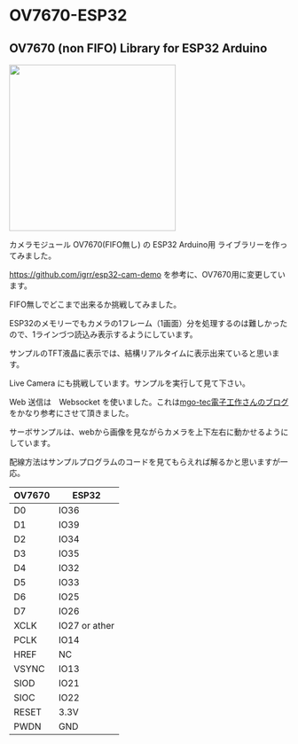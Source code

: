 # OV7670-ESP32
## OV7670 (non FIFO) Library for ESP32 Arduino

<img src="https://user-images.githubusercontent.com/29562647/27361020-a03662d2-565f-11e7-810f-891ff1fdd118.jpg" width="300px">

カメラモジュール OV7670(FIFO無し) の ESP32 Arduino用 ライブラリーを作ってみました。

https://github.com/igrr/esp32-cam-demo を参考に、OV7670用に変更しています。

FIFO無しでどこまで出来るか挑戦してみました。

ESP32のメモリーでもカメラの1フレーム（1画面）分を処理するのは難しかったので、1ラインづつ読込み表示するようにしています。

サンプルのTFT液晶に表示では、結構リアルタイムに表示出来ていると思います。

Live Camera にも挑戦しています。サンプルを実行して見て下さい。

Web 送信は　Websocket を使いました。これは[mgo-tec電子工作さんのブログ](https://www.mgo-tec.com/blog-entry-websocket-handshake.html "mgo-tec")をかなり参考にさせて頂きました。  
  
サーボサンプルは、webから画像を見ながらカメラを上下左右に動かせるようにしています。
  
配線方法はサンプルプログラムのコードを見てもらえれば解るかと思いますが一応。

| OV7670 | ESP32 |
|--------|-------|
|  D0    | IO36  |
|  D1    | IO39  |
|  D2    | IO34  |
|  D3    | IO35  |
|  D4    | IO32  |
|  D5    | IO33  |
|  D6    | IO25  |
|  D7    | IO26  |
|  XCLK  | IO27 or ather|
|  PCLK  | IO14  |
|  HREF  |  NC   |
|  VSYNC | IO13  |
|  SIOD  | IO21  |
|  SIOC  | IO22  |
|  RESET | 3.3V  |
|  PWDN  | GND   |

